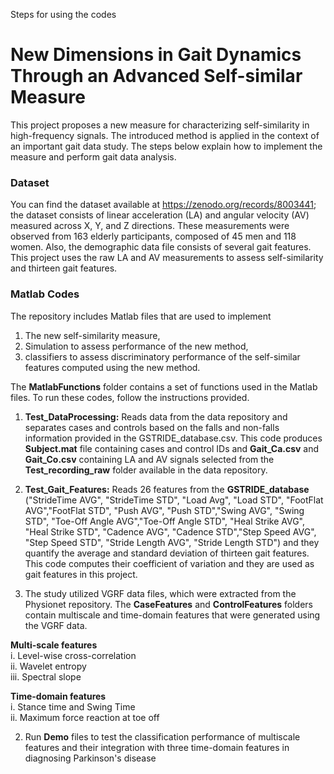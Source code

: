 Steps for using the codes 

# New Dimensions in Gait Dynamics Through an Advanced Self-similar Measure
This project proposes a new measure for characterizing self-similarity in high-frequency signals. The introduced method is applied in the context of an important gait data study. The steps below explain how to implement the measure and perform gait data analysis.

### Dataset
You can find the dataset available at https://zenodo.org/records/8003441; the dataset consists of linear acceleration (LA) and angular velocity (AV) measured across X, Y, and Z directions. These measurements were observed from 163 elderly participants, composed of 45 men and 118 women. Also, the demographic data file consists of several gait features. This project uses the raw LA and AV measurements to assess self-similarity and thirteen gait features.     

### Matlab Codes 
The repository includes Matlab files that are used to implement
  1. The new self-similarity measure,
  2. Simulation to assess performance of the new method,
  3. classifiers to assess discriminatory performance of the self-similar features computed using the new method. 

The **MatlabFunctions** folder contains a set of functions used in the Matlab files. To run these codes, follow the instructions provided.

1. **Test_DataProcessing:** Reads data from the data repository and separates cases and controls based on the falls and non-falls information provided in the GSTRIDE_database.csv. This code produces **Subject.mat** file containing cases and control IDs and **Gait_Ca.csv** and **Gait_Co.csv** containing LA and AV signals selected from the **Test_recording_raw** folder available in the data repository.

2. **Test_Gait_Features:** Reads 26 features from the **GSTRIDE_database** ("StrideTime AVG", "StrideTime STD", "Load Avg", "Load STD", "FootFlat AVG","FootFlat STD", "Push AVG", "Push STD","Swing AVG", "Swing STD", "Toe-Off Angle AVG","Toe-Off Angle STD", "Heal Strike AVG", "Heal Strike STD", "Cadence AVG", "Cadence STD","Step Speed AVG",  "Step Speed STD", "Stride Length AVG", "Stride Length STD") and they quantify the average and standard deviation of thirteen gait features. This code computes their coefficient of variation and they are used as gait features in this project. 


1.  The study utilized VGRF data files, which were extracted from the Physionet repository. The **CaseFeatures** and **ControlFeatures** folders contain multiscale and time-domain features that were generated using the VGRF data.

   **Multi-scale features**\
      i. Level-wise cross-correlation \
      ii. Wavelet entropy\
      iii. Spectral slope 
    
   **Time-domain features** \
      i. Stance time and Swing Time\
      ii. Maximum force reaction at toe off

2.  Run **Demo** files to test the classification performance of multiscale features and their integration with three time-domain features in diagnosing Parkinson's disease

